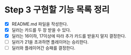 # Step 3 구현할 기능 목록 정리
- [X] README.md 파일을 작성한다.
- [X] 딜러는 카드를 두 장 받을 수 있다.
- [X] 딜러는 16이하, 17이상에 따라 추가 카드를 받을지 말지 결정한다.
- [ ] 딜러가 21을 초과하면 플레이어는 승리한다.
- [ ] 딜러와 플레이어간 승패를 결정한다.
